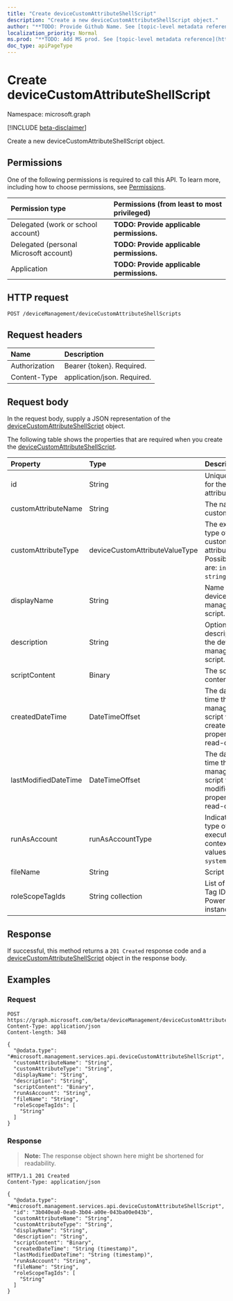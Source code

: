 ```yaml
---
title: "Create deviceCustomAttributeShellScript"
description: "Create a new deviceCustomAttributeShellScript object."
author: "**TODO: Provide Github Name. See [topic-level metadata reference](https://msgo.azurewebsites.net/add/document/guidelines/metadata.html#topic-level-metadata)**"
localization_priority: Normal
ms.prod: "**TODO: Add MS prod. See [topic-level metadata reference](https://msgo.azurewebsites.net/add/document/guidelines/metadata.html#topic-level-metadata)**"
doc_type: apiPageType
---
```


# Create deviceCustomAttributeShellScript
Namespace: microsoft.graph

[!INCLUDE [beta-disclaimer](../../includes/beta-disclaimer.md)]

Create a new deviceCustomAttributeShellScript object.

## Permissions
One of the following permissions is required to call this API. To learn more, including how to choose permissions, see [Permissions](/graph/permissions-reference).

|Permission type|Permissions (from least to most privileged)|
|:---|:---|
|Delegated (work or school account)|**TODO: Provide applicable permissions.**|
|Delegated (personal Microsoft account)|**TODO: Provide applicable permissions.**|
|Application|**TODO: Provide applicable permissions.**|

## HTTP request

<!-- {
  "blockType": "ignored"
}
-->
``` http
POST /deviceManagement/deviceCustomAttributeShellScripts
```

## Request headers
|Name|Description|
|:---|:---|
|Authorization|Bearer {token}. Required.|
|Content-Type|application/json. Required.|

## Request body
In the request body, supply a JSON representation of the [deviceCustomAttributeShellScript](../resources/devicecustomattributeshellscript.md) object.

The following table shows the properties that are required when you create the [deviceCustomAttributeShellScript](../resources/devicecustomattributeshellscript.md).

|Property|Type|Description|
|:---|:---|:---|
|id|String|Unique Identifier for the custom attribute entity.|
|customAttributeName|String|The name of the custom attribute.|
|customAttributeType|deviceCustomAttributeValueType|The expected type of the custom attribute's value. Possible values are: `integer`, `string`, `dateTime`.|
|displayName|String|Name of the device management script.|
|description|String|Optional description for the device management script.|
|scriptContent|Binary|The script content.|
|createdDateTime|DateTimeOffset|The date and time the device management script was created. This property is read-only.|
|lastModifiedDateTime|DateTimeOffset|The date and time the device management script was last modified. This property is read-only.|
|runAsAccount|runAsAccountType|Indicates the type of execution context. Possible values are: `system`, `user`.|
|fileName|String|Script file name.|
|roleScopeTagIds|String collection|List of Scope Tag IDs for this PowerShellScript instance.|



## Response

If successful, this method returns a `201 Created` response code and a [deviceCustomAttributeShellScript](../resources/devicecustomattributeshellscript.md) object in the response body.

## Examples

### Request
<!-- {
  "blockType": "request",
  "name": "create_devicecustomattributeshellscript_from_"
}
-->
``` http
POST https://graph.microsoft.com/beta/deviceManagement/deviceCustomAttributeShellScripts
Content-Type: application/json
Content-length: 348

{
  "@odata.type": "#microsoft.management.services.api.deviceCustomAttributeShellScript",
  "customAttributeName": "String",
  "customAttributeType": "String",
  "displayName": "String",
  "description": "String",
  "scriptContent": "Binary",
  "runAsAccount": "String",
  "fileName": "String",
  "roleScopeTagIds": [
    "String"
  ]
}
```


### Response
>**Note:** The response object shown here might be shortened for readability.
<!-- {
  "blockType": "response",
  "truncated": true,
  "@odata.type": "microsoft.management.services.api.deviceCustomAttributeShellScript"
}
-->
``` http
HTTP/1.1 201 Created
Content-Type: application/json

{
  "@odata.type": "#microsoft.management.services.api.deviceCustomAttributeShellScript",
  "id": "3b040ea0-0ea0-3b04-a00e-043ba00e043b",
  "customAttributeName": "String",
  "customAttributeType": "String",
  "displayName": "String",
  "description": "String",
  "scriptContent": "Binary",
  "createdDateTime": "String (timestamp)",
  "lastModifiedDateTime": "String (timestamp)",
  "runAsAccount": "String",
  "fileName": "String",
  "roleScopeTagIds": [
    "String"
  ]
}
```

